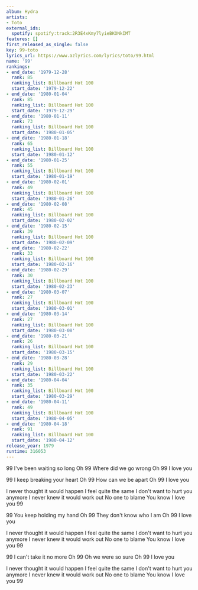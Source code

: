 ```yaml
---
album: Hydra
artists:
- Toto
external_ids:
  spotify: spotify:track:2R3E4xKmy7lyieBKONkIMT
features: []
first_released_as_single: false
key: 99-toto
lyrics_url: https://www.azlyrics.com/lyrics/toto/99.html
name: '99'
rankings:
- end_date: '1979-12-28'
  rank: 85
  ranking_list: Billboard Hot 100
  start_date: '1979-12-22'
- end_date: '1980-01-04'
  rank: 85
  ranking_list: Billboard Hot 100
  start_date: '1979-12-29'
- end_date: '1980-01-11'
  rank: 73
  ranking_list: Billboard Hot 100
  start_date: '1980-01-05'
- end_date: '1980-01-18'
  rank: 65
  ranking_list: Billboard Hot 100
  start_date: '1980-01-12'
- end_date: '1980-01-25'
  rank: 55
  ranking_list: Billboard Hot 100
  start_date: '1980-01-19'
- end_date: '1980-02-01'
  rank: 49
  ranking_list: Billboard Hot 100
  start_date: '1980-01-26'
- end_date: '1980-02-08'
  rank: 45
  ranking_list: Billboard Hot 100
  start_date: '1980-02-02'
- end_date: '1980-02-15'
  rank: 39
  ranking_list: Billboard Hot 100
  start_date: '1980-02-09'
- end_date: '1980-02-22'
  rank: 33
  ranking_list: Billboard Hot 100
  start_date: '1980-02-16'
- end_date: '1980-02-29'
  rank: 30
  ranking_list: Billboard Hot 100
  start_date: '1980-02-23'
- end_date: '1980-03-07'
  rank: 27
  ranking_list: Billboard Hot 100
  start_date: '1980-03-01'
- end_date: '1980-03-14'
  rank: 27
  ranking_list: Billboard Hot 100
  start_date: '1980-03-08'
- end_date: '1980-03-21'
  rank: 26
  ranking_list: Billboard Hot 100
  start_date: '1980-03-15'
- end_date: '1980-03-28'
  rank: 29
  ranking_list: Billboard Hot 100
  start_date: '1980-03-22'
- end_date: '1980-04-04'
  rank: 35
  ranking_list: Billboard Hot 100
  start_date: '1980-03-29'
- end_date: '1980-04-11'
  rank: 49
  ranking_list: Billboard Hot 100
  start_date: '1980-04-05'
- end_date: '1980-04-18'
  rank: 91
  ranking_list: Billboard Hot 100
  start_date: '1980-04-12'
release_year: 1979
runtime: 316053
---
```

99
I've been waiting so long
Oh 99
Where did we go wrong
Oh 99
I love you

99
I keep breaking your heart
Oh 99
How can we be apart
Oh 99
I love you

I never thought it would happen
I feel quite the same
I don't want to hurt you anymore
I never knew it would work out
No one to blame
You know I love you 99

99
You keep holding my hand
Oh 99
They don't know who I am
Oh 99
I love you

I never thought it would happen
I feel quite the same
I don't want to hurt you anymore
I never knew it would work out
No one to blame
You know I love you 99

99
I can't take it no more
Oh 99
Oh we were so sure
Oh 99
I love you

I never thought it would happen
I feel quite the same
I don't want to hurt you anymore
I never knew it would work out
No one to blame
You know I love you 99
